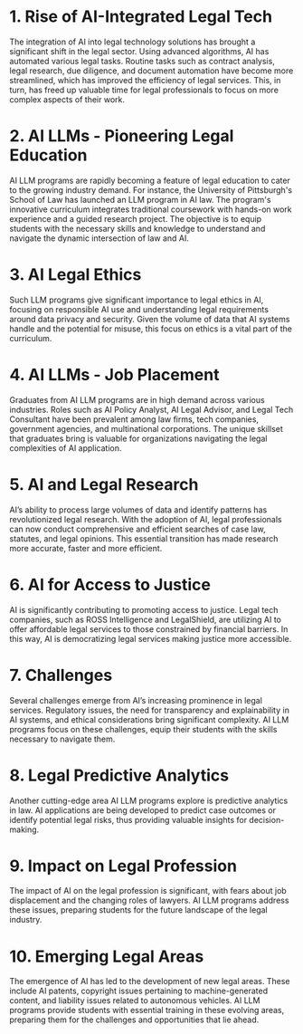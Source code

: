 # 1. Rise of AI-Integrated Legal Tech
The integration of AI into legal technology solutions has brought a significant shift in the legal sector. Using advanced algorithms, AI has automated various legal tasks. Routine tasks such as contract analysis, legal research, due diligence, and document automation have become more streamlined, which has improved the efficiency of legal services. This, in turn, has freed up valuable time for legal professionals to focus on more complex aspects of their work.

# 2. AI LLMs - Pioneering Legal Education
AI LLM programs are rapidly becoming a feature of legal education to cater to the growing industry demand. For instance, the University of Pittsburgh's School of Law has launched an LLM program in AI law. The program's innovative curriculum integrates traditional coursework with hands-on work experience and a guided research project. The objective is to equip students with the necessary skills and knowledge to understand and navigate the dynamic intersection of law and AI.

# 3. AI Legal Ethics
Such LLM programs give significant importance to legal ethics in AI, focusing on responsible AI use and understanding legal requirements around data privacy and security. Given the volume of data that AI systems handle and the potential for misuse, this focus on ethics is a vital part of the curriculum.

# 4. AI LLMs - Job Placement
Graduates from AI LLM programs are in high demand across various industries. Roles such as AI Policy Analyst, AI Legal Advisor, and Legal Tech Consultant have been prevalent among law firms, tech companies, government agencies, and multinational corporations. The unique skillset that graduates bring is valuable for organizations navigating the legal complexities of AI application.

# 5. AI and Legal Research
AI’s ability to process large volumes of data and identify patterns has revolutionized legal research. With the adoption of AI, legal professionals can now conduct comprehensive and efficient searches of case law, statutes, and legal opinions. This essential transition has made research more accurate, faster and more efficient.

# 6. AI for Access to Justice
AI is significantly contributing to promoting access to justice. Legal tech companies, such as ROSS Intelligence and LegalShield, are utilizing AI to offer affordable legal services to those constrained by financial barriers. In this way, AI is democratizing legal services making justice more accessible.

# 7. Challenges
Several challenges emerge from AI’s increasing prominence in legal services. Regulatory issues, the need for transparency and explainability in AI systems, and ethical considerations bring significant complexity. AI LLM programs focus on these challenges, equip their students with the skills necessary to navigate them.

# 8. Legal Predictive Analytics
Another cutting-edge area AI LLM programs explore is predictive analytics in law. AI applications are being developed to predict case outcomes or identify potential legal risks, thus providing valuable insights for decision-making.

# 9. Impact on Legal Profession
The impact of AI on the legal profession is significant, with fears about job displacement and the changing roles of lawyers. AI LLM programs address these issues, preparing students for the future landscape of the legal industry.

# 10. Emerging Legal Areas
The emergence of AI has led to the development of new legal areas. These include AI patents, copyright issues pertaining to machine-generated content, and liability issues related to autonomous vehicles. AI LLM programs provide students with essential training in these evolving areas, preparing them for the challenges and opportunities that lie ahead.